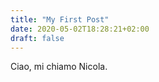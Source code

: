 ```yaml
---
title: "My First Post"
date: 2020-05-02T18:28:21+02:00
draft: false
---
```


Ciao, mi chiamo Nicola.